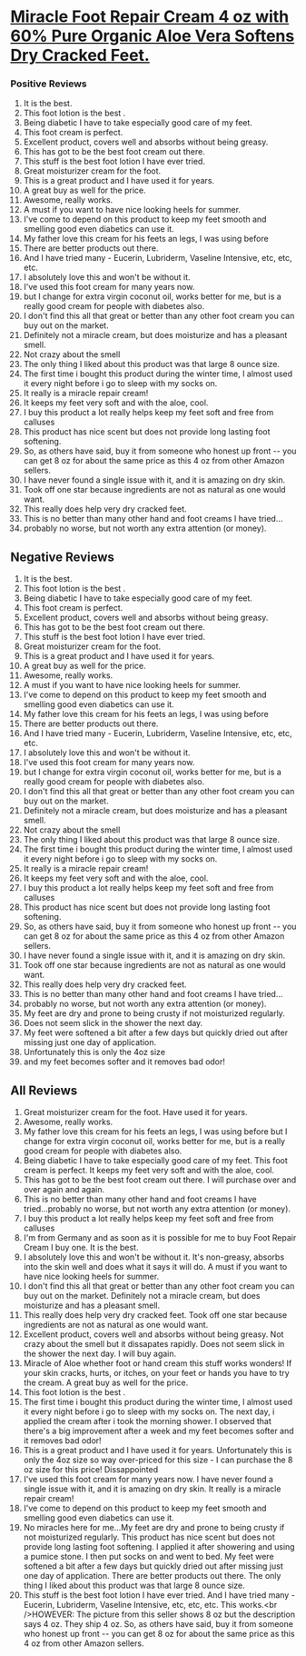 # [Miracle Foot Repair Cream 4 oz with 60% Pure Organic Aloe Vera Softens Dry Cracked Feet.](https://products.checkmycream.com/products/Miracle-Foot-Repair-Cream-4-oz-with-60percent-Pure-Organic-Aloe-Vera-Softens-Dry-Cracked-Feet..html)

### Positive Reviews

<ol>
      <li>It is the best.</li>
      <li>This foot lotion is the best .</li>
      <li>Being diabetic I have to take especially good care of my feet.</li>
      <li>This foot cream is perfect.</li>
      <li>Excellent product, covers well and absorbs without being greasy.</li>
      <li>This has got to be the best foot cream out there.  </li>
      <li>This stuff is the best foot lotion I have ever tried.</li>
      <li>Great moisturizer cream for the foot.</li>
      <li>This is a great product and I have used it for years.  </li>
      <li>A great buy as well for the price.</li>
      <li>Awesome, really works.</li>
      <li>A must if you want to have nice looking heels for summer.</li>
      <li>I&#x27;ve come to depend on this product to keep my feet smooth and smelling good even diabetics can use it.</li>
      <li>My father love this cream for his feets an legs, I was using before</li>
      <li>There are better products out there.</li>
      <li>And I have tried many - Eucerin, Lubriderm, Vaseline Intensive, etc, etc, etc.  </li>
      <li>I absolutely love this and won&#x27;t be without it.</li>
      <li>I&#x27;ve used this foot cream for many years now.  </li>
      <li>but I change for extra virgin coconut oil, works better for me, but is a really good cream for people with diabetes also.</li>
      <li>I don&#x27;t find this all that great or better than any other foot cream you can buy out on the market.</li>
      <li>Definitely not a miracle cream, but does moisturize and has a pleasant smell.</li>
      <li>Not crazy about the smell</li>
      <li>The only thing I liked about this product was that large 8 ounce size.</li>
      <li>The first time i bought this product during the winter time, I almost used it every night before i go to sleep with my socks on.</li>
      <li>It really is a miracle repair cream!</li>
      <li>It keeps my feet very soft and with the aloe, cool.</li>
      <li>I buy this product a lot really helps keep my feet soft and free from calluses</li>
      <li>This product has nice scent but does not provide long lasting foot softening.</li>
      <li>So, as others have said, buy it from someone who honest up front -- you can get 8 oz for about the same price as this 4 oz from other Amazon sellers.</li>
      <li>I have never found a single issue with it, and it is amazing on dry skin.  </li>
      <li>Took off one star because ingredients are not as natural as one would want.</li>
      <li>This really does help very dry cracked feet.</li>
      <li>This is no better than many other hand and foot creams I have tried...</li>
      <li>probably no worse, but not worth any extra attention (or money).</li>
</ol>


<h2>Negative Reviews</h2>
<ol>
<li> It is the best.</li>
<li> This foot lotion is the best .</li>
<li> Being diabetic I have to take especially good care of my feet.</li>
<li> This foot cream is perfect.</li>
<li> Excellent product, covers well and absorbs without being greasy.</li>
<li> This has got to be the best foot cream out there.  </li>
<li> This stuff is the best foot lotion I have ever tried.</li>
<li> Great moisturizer cream for the foot.</li>
<li> This is a great product and I have used it for years.  </li>
<li> A great buy as well for the price.</li>
<li> Awesome, really works.</li>
<li> A must if you want to have nice looking heels for summer.</li>
<li> I&#x27;ve come to depend on this product to keep my feet smooth and smelling good even diabetics can use it.</li>
<li> My father love this cream for his feets an legs, I was using before</li>
<li> There are better products out there.</li>
<li> And I have tried many - Eucerin, Lubriderm, Vaseline Intensive, etc, etc, etc.  </li>
<li> I absolutely love this and won&#x27;t be without it.</li>
<li> I&#x27;ve used this foot cream for many years now.  </li>
<li> but I change for extra virgin coconut oil, works better for me, but is a really good cream for people with diabetes also.</li>
<li> I don&#x27;t find this all that great or better than any other foot cream you can buy out on the market.</li>
<li> Definitely not a miracle cream, but does moisturize and has a pleasant smell.</li>
<li> Not crazy about the smell</li>
<li> The only thing I liked about this product was that large 8 ounce size.</li>
<li> The first time i bought this product during the winter time, I almost used it every night before i go to sleep with my socks on.</li>
<li> It really is a miracle repair cream!</li>
<li> It keeps my feet very soft and with the aloe, cool.</li>
<li> I buy this product a lot really helps keep my feet soft and free from calluses</li>
<li> This product has nice scent but does not provide long lasting foot softening.</li>
<li> So, as others have said, buy it from someone who honest up front -- you can get 8 oz for about the same price as this 4 oz from other Amazon sellers.</li>
<li> I have never found a single issue with it, and it is amazing on dry skin.  </li>
<li> Took off one star because ingredients are not as natural as one would want.</li>
<li> This really does help very dry cracked feet.</li>
<li> This is no better than many other hand and foot creams I have tried...</li>
<li> probably no worse, but not worth any extra attention (or money).</li>
<li> My feet are dry and prone to being crusty if not moisturized regularly.</li>
<li> Does not seem slick in the shower the next day.</li>
<li> My feet were softened a bit after a few days but quickly dried out after missing just one day of application.</li>
<li> Unfortunately this is only the 4oz size</li>
<li> and my feet becomes softer and it removes bad odor!</li>
</ol>

<h2>All Reviews</h2>

<ol>
    <li> Great moisturizer cream for the foot. Have used it for years.</li>
    <li> Awesome, really works.</li>
    <li> My father love this cream for his feets an legs, I was using before but I change for extra virgin coconut oil, works better for me, but is a really good cream for people with diabetes also.</li>
    <li> Being diabetic I have to take especially good care of my feet. This foot cream is perfect. It keeps my feet very soft and with the aloe, cool.</li>
    <li> This has got to be the best foot cream out there.  I will purchase over and over again and again.</li>
    <li> This is no better than many other hand and foot creams I have tried...probably no worse, but not worth any extra attention (or money).</li>
    <li> I buy this product a lot really helps keep my feet soft and free from calluses</li>
    <li> I&#x27;m from Germany and as soon as it is possible for me to buy Foot Repair Cream I buy one. It is the best.</li>
    <li> I absolutely love this and won&#x27;t be without it. It&#x27;s non-greasy, absorbs into the skin well and does what it says it will do. A must if you want to have nice looking heels for summer.</li>
    <li> I don&#x27;t find this all that great or better than any other foot cream you can buy out on the market. Definitely not a miracle cream, but does moisturize and has a pleasant smell.</li>
    <li> This really does help very dry cracked feet. Took off one star because ingredients are not as natural as one would want.</li>
    <li> Excellent product, covers well and absorbs without being greasy. Not crazy about the smell but it dissapates rapidly. Does not seem slick in the shower the next day. I will buy again.</li>
    <li> Miracle of Aloe whether foot or hand cream this stuff works wonders!  If your skin cracks, hurts, or itches, on your feet or hands you have to try the cream. A great buy as well for the price.</li>
    <li> This foot lotion is the best .</li>
    <li> The first time i bought this product during the winter time, I almost used it every night before i go to sleep with my socks on. The next day, i applied the cream after i took the morning shower.  I observed that there&#x27;s a big improvement after a week and my feet becomes softer and it removes bad odor!</li>
    <li> This is a great product and I have used it for years.  Unfortunately this is only the 4oz size so way over-priced for this size - I can purchase the 8 oz size for this price!  Dissappointed</li>
    <li> I&#x27;ve used this foot cream for many years now.  I have never found a single issue with it, and it is amazing on dry skin.  It really is a miracle repair cream!</li>
    <li> I&#x27;ve come to depend on this product to keep my feet smooth and smelling good even diabetics can use it.</li>
    <li> No miracles here for me...My feet are dry and prone to being crusty if not moisturized regularly. This product has nice scent but does not provide long lasting foot softening. I applied it after showering and using a pumice stone. I then put socks on and went to bed. My feet were softened a bit after a few days but quickly dried out after missing just one day of application. There are better products out there. The only thing I liked about this product was that large 8 ounce size.</li>
    <li> This stuff is the best foot lotion I have ever tried. And I have tried many - Eucerin, Lubriderm, Vaseline Intensive, etc, etc, etc.  This works.&lt;br /&gt;HOWEVER: The picture from this seller shows 8 oz but the description says 4 oz.  They ship 4 oz.  So, as others have said, buy it from someone who honest up front -- you can get 8 oz for about the same price as this 4 oz from other Amazon sellers.</li>
</ol>




